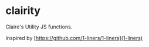 # clairity
Claire's Utility JS functions.

Inspired by [https://github.com/1-liners/1-liners](1-liners)
